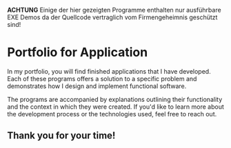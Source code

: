 **ACHTUNG**
Einige der hier gezeigten Programme enthalten nur ausführbare EXE Demos da der Quellcode vertraglich vom Firmengeheimnis geschützt sind!

<h1>Portfolio for Application</h1>

In my portfolio, you will find finished applications that I have developed. Each of these programs offers a solution to a specific problem and demonstrates how I design and implement functional software.

The programs are accompanied by explanations outlining their functionality and the context in which they were created. If you'd like to learn more about the development process or the technologies used, feel free to reach out.

<h2>Thank you for your time!</h2>
